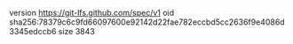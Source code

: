 version https://git-lfs.github.com/spec/v1
oid sha256:78379c6c9fd66097600e92142d22fae782eccbd5cc2636f9e4086d3345edccb6
size 3843
